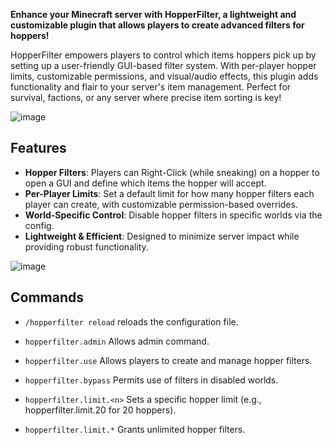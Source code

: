 **Enhance your Minecraft server with HopperFilter, a lightweight and customizable plugin that allows players to create advanced filters for hoppers!**

HopperFilter empowers players to control which items hoppers pick up by setting up a user-friendly GUI-based filter system. 
With per-player hopper limits, customizable permissions, and visual/audio effects, this plugin adds functionality and flair to your server's item management. 
Perfect for survival, factions, or any server where precise item sorting is key!

![image](https://github.com/user-attachments/assets/9b628bd9-f92e-4d21-bf58-3f8039309d89)
## Features
- **Hopper Filters**: Players can Right-Click (while sneaking) on a hopper to open a GUI and define which items the hopper will accept.
- **Per-Player Limits**: Set a default limit for how many hopper filters each player can create, with customizable permission-based overrides.
- **World-Specific Control**: Disable hopper filters in specific worlds via the config.
- **Lightweight & Efficient**: Designed to minimize server impact while providing robust functionality.

![image](https://github.com/user-attachments/assets/31b13b0c-d8e2-4634-813e-280ae6d081d7)

## Commands
- `/hopperfilter reload` reloads the configuration file.

- `hopperfilter.admin` Allows admin command.
- `hopperfilter.use` Allows players to create and manage hopper filters.
- `hopperfilter.bypass` Permits use of filters in disabled worlds.
- `hopperfilter.limit.<n>` Sets a specific hopper limit (e.g., hopperfilter.limit.20 for 20 hoppers).
- `hopperfilter.limit.*` Grants unlimited hopper filters.
